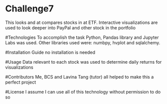 # Challenge7
This looks and at compares stocks in at ETF. Interactive visualizations are used to look deeper into PayPal
and other stock in the portfolio

#Technologies
To accomplish the task Python, Pandas library and Jupyter Labs was used. Other libraries used were: numbpy, hvplot and sqlalchemy.

#Installation Guide
no installation is needed

#Usage
Data relevant to each stock was used to determine daily returns for visualizations

#Contributors
Me, BCS and Lavina Tang (tutor) all helped to make this a perfect project

#License
I assume I can use all of this technology without permission to do so